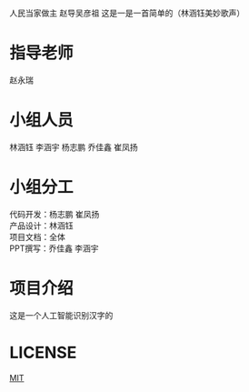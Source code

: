# 
人民当家做主 赵导吴彦祖
这是一是一首简单的（林涵钰美妙歌声）

# 指导老师
赵永瑞

# 小组人员
林涵钰  李涵宇  杨志鹏  乔佳鑫  崔凤扬

# 小组分工
  代码开发：杨志鹏 崔凤扬  
  产品设计：林涵钰  
  项目文档：全体  
  PPT撰写：乔佳鑫 李涵宇

# 项目介绍
这是一个人工智能识别汉字的

# LICENSE
[MIT](https://github.com/Bistu-OSSDT-2022/6-zhaoyr-linhy/blob/program/license)

